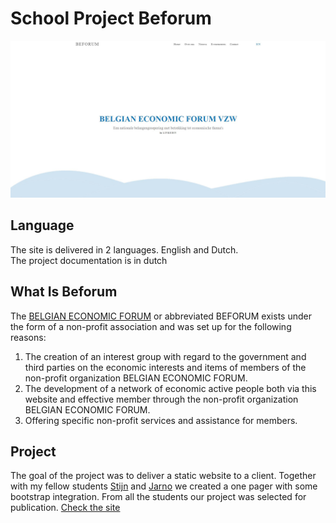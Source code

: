 # School Project Beforum
![](https://github.com/Liedev/beforum/blob/main/beforum.JPG)

## Language

The site is delivered in 2 languages. English and Dutch.<br />
The project documentation is in dutch

## What Is Beforum

The [BELGIAN ECONOMIC FORUM](http://beforum.be/) or abbreviated BEFORUM exists under the form of a non-profit association and was set up for the following reasons:

1. The creation of an interest group with regard to the government and third parties on the economic interests and items of members of the non-profit organization BELGIAN ECONOMIC FORUM.
2. The development of a network of economic active people both via this website and effective member through the non-profit organization BELGIAN ECONOMIC FORUM.
3. Offering specific non-profit services and assistance for members.


## Project

The goal of the project was to deliver a static website to a client. 
Together with my fellow students <a href="http://www.stijnbeckers.digital/" target="_blank">Stijn</a> and <a href="https://jarnopeeters.be/" target="_blank">Jarno</a> we created a one pager with some bootstrap integration.
From all the students our project was selected for publication.
<a href="http://beforum.be/" target="_blank">Check the site</a>



